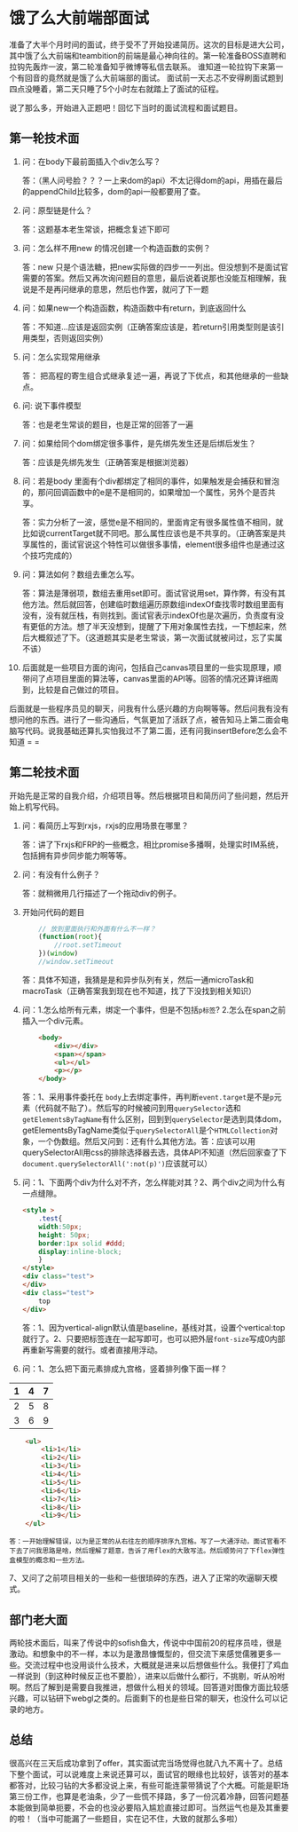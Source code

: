 # 饿了么大前端部面试

准备了大半个月时间的面试，终于受不了开始投递简历。这次的目标是进大公司，其中饿了么大前端和teambition的前端是最心神向往的。第一轮准备BOSS直聘和拉钩先轰炸一波，第二轮准备知乎微博等私信去联系。
谁知道一轮拉钩下来第一个有回音的竟然就是饿了么大前端部的面试。
面试前一天忐忑不安得刷面试题到四点没睡着，第二天只睡了5个小时左右就踏上了面试的征程。

说了那么多，开始进入正题吧！回忆下当时的面试流程和面试题目。

## 第一轮技术面

1. 问：在body下最前面插入个div怎么写？

    答：（黑人问号脸？？？一上来dom的api）不太记得dom的api，用插在最后的appendChild比较多，dom的api一般都要用了查。

2. 问：原型链是什么？

    答：这题基本老生常谈，把概念复述下即可

3. 问：怎么样不用new 的情况创建一个构造函数的实例？

    答：new 只是个语法糖，把new实际做的四步一一列出。但没想到不是面试官需要的答案。然后又再次询问题目的意思，最后说着说那也没能互相理解，我说是不是再问继承的意思，然后也作罢，就问了下一题

4. 问：如果new一个构造函数，构造函数中有return，到底返回什么

    答：不知道...应该是返回实例（正确答案应该是，若return引用类型则是该引用类型，否则返回实例）

5. 问：怎么实现常用继承

    答： 把高程的寄生组合式继承复述一遍，再说了下优点，和其他继承的一些缺点。

6. 问: 说下事件模型

    答：也是老生常谈的题目，也是正常的回答了一遍

7. 问：如果给同个dom绑定很多事件，是先绑先发生还是后绑后发生？

    答：应该是先绑先发生（正确答案是根据浏览器）

8. 问：若是body 里面有个div都绑定了相同的事件，如果触发是会捕获和冒泡的，那问回调函数中的e是不是相同的，如果增加一个属性，另外个是否共享。

    答：实力分析了一波，感觉e是不相同的，里面肯定有很多属性值不相同，就比如说currentTarget就不同吧。那么属性应该也是不共享的。（正确答案是共享属性的，面试官说这个特性可以做很多事情，element很多组件也是通过这个技巧完成的）

9. 问：算法如何？数组去重怎么写。

    答：算法是薄弱项，数组去重用set即可。面试官说用set，算作弊，有没有其他方法。然后就回答，创建临时数组遍历原数组indexOf查找零时数组里面有没有，没有就压栈，有则找到。面试官表示indexOf也是次遍历，负责度有没有更低的方法。想了半天没想到，提醒了下用对象属性去找，一下想起来，然后大概叙述了下。（这道题其实是老生常谈，第一次面试就被问过，忘了实属不该）

10. 后面就是一些项目方面的询问，包括自己canvas项目里的一些实现原理，顺带问了点项目里面的算法等，canvas里面的API等。回答的情况还算详细周到，比较是自己做过的项目。

后面就是一些程序员见的聊天，问我有什么感兴趣的方向啊等等。然后问我有没有想问他的东西。进行了一些沟通后，气氛更加了活跃了点，被告知马上第二面会电脑写代码。说我基础还算扎实怕我过不了第二面，还有问我insertBefore怎么会不知道 = =

## 第二轮技术面

开始先是正常的自我介绍，介绍项目等。然后根据项目和简历问了些问题，然后开始上机写代码。


1. 问：看简历上写到rxjs，rxjs的应用场景在哪里？

    答：讲了下rxjs和FRP的一些概念，相比promise多播啊，处理实时IM系统，包括拥有异步同步能力啊等等。

2. 问：有没有什么例子？

    答：就稍微用几行描述了一个拖动div的例子。

3. 开始问代码的题目

    ```javascript
        // 放到里面执行和外面有什么不一样？
        (function(root){
            //root.setTimeout
        })(window)
        //window.setTimeout
    ```
    答：具体不知道，我猜是是和异步队列有关，然后一通microTask和macroTask（正确答案我到现在也不知道，找了下没找到相关知识）

4. 问：1.怎么给所有元素，绑定一个事件，但是不包括`p标签`? 2.怎么在span之前插入一个div元素。

    ```html
        <body>
            <div></div>
            <span></span>
            <ul></ul>
            <p></p>
        </body>

    ```
    答：1、采用事件委托在 `body`上去绑定事件，再判断`event.target`是不是`p`元素（代码就不贴了）。然后写的时候被问到用`querySelector`选和`getElementsByTagName`有什么区别，回到到`querySelector`是选到具体dom，getElementsByTagName类似于`querySelectorAll`是个`HTMLCollection`对象，一个伪数组。然后又问到：还有什么其他方法。答：应该可以用querySelectorAll用css的排除选择器去选，具体API不知道（然后回家查了下`document.querySelectorAll(':not(p)')`应该就可以）

5. 问：1、下面两个div为什么对不齐，怎么样能对其？2、两个div之间为什么有一点缝隙。

    ```html
    <style >
        .test{
        width:50px;
        height: 50px;
        border:1px solid #ddd;
        display:inline-block;
        }
    </style>
    <div class="test">
    </div>
    <div class="test">
        top
    </div>
    ```
    答：1、因为vertical-align默认值是baseline，基线对其，设置个vertical:top就行了。2、只要把标签连在一起写即可，也可以把外层`font-size`写成0内部再重新写需要的就行。或者直接用浮动。

6. 问：1、怎么把下面元素排成九宫格，竖着排列像下面一样？

1 | 4 | 7
----|------|----
2 | 5  | 8
3 | 6  | 9

```html
    <ul>
        <li>1</li>
        <li>2</li>
        <li>3</li>
        <li>4</li>
        <li>5</li>
        <li>6</li>
        <li>7</li>
        <li>8</li>
        <li>9</li>
    </ul>
```
    答：一开始理解错误，以为是正常的从右往左的顺序排序九宫格。写了一大通浮动，面试官看不下去了问我思路是啥，然后理解了题意，告诉了用flex的大致写法。然后顺势问了下flex弹性盒模型的概念和一些方法。

7、又问了之前项目相关的一些和一些很琐碎的东西，进入了正常的吹逼聊天模式。

## 部门老大面

两轮技术面后，叫来了传说中的sofish鱼大，传说中中国前20的程序员哇，很是激动。和想象中的不一样，本以为是激昂慷慨型的，但交流下来感觉儒雅更多一些。交流过程中也没用谈什么技术，大概就是进来以后想做些什么。我便打了鸡血一样说到（到这种时候反正也不要脸），进来以后做什么都行，不挑剔，听从吩咐啊。然后了解到是需要自我推进，想做什么相关的领域。回答道对图像方面比较感兴趣，可以钻研下webgl之类的。后面剩下的也是些日常的聊天，也没什么可以记录的地方。

## 总结

很高兴在三天后成功拿到了offer，其实面试完当场觉得也就八九不离十了。总结下整个面试，可以说难度上来说还算可以，面试官的眼缘也比较好，该答对的基本都答对，比较刁钻的大多都没说上来，有些可能连蒙带猜说了个大概。可能是职场第三份工作，也算是老油条，少了一些慌不择路，多了一份沉着冷静，回答问题基本能做到简单扼要，不会的也没必要陷入尴尬直接过即可。当然运气也是及其重要的啦！（当中可能漏了一些题目，实在记不住，大致的就那么多啦）
